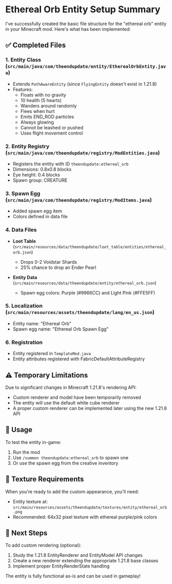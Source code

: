 # Ethereal Orb Entity Setup Summary

I've successfully created the basic file structure for the "ethereal orb" entity in your Minecraft mod. Here's what has been implemented:

## ✅ Completed Files

### 1. **Entity Class** (`src/main/java/com/theendupdate/entity/EtherealOrbEntity.java`)
- Extends `PathAwareEntity` (since `FlyingEntity` doesn't exist in 1.21.8)
- Features:
  - Floats with no gravity
  - 10 health (5 hearts)
  - Wanders around randomly
  - Flees when hurt
  - Emits END_ROD particles
  - Always glowing
  - Cannot be leashed or pushed
  - Uses flight movement control

### 2. **Entity Registry** (`src/main/java/com/theendupdate/registry/ModEntities.java`)
- Registers the entity with ID `theendupdate:ethereal_orb`
- Dimensions: 0.8x0.8 blocks
- Eye height: 0.4 blocks
- Spawn group: CREATURE

### 3. **Spawn Egg** (`src/main/java/com/theendupdate/registry/ModItems.java`)
- Added spawn egg item
- Colors defined in data file

### 4. **Data Files**
- **Loot Table** (`src/main/resources/data/theendupdate/loot_table/entities/ethereal_orb.json`)
  - Drops 0-2 Voidstar Shards
  - 25% chance to drop an Ender Pearl
  
- **Entity Data** (`src/main/resources/data/theendupdate/entity/ethereal_orb.json`)
  - Spawn egg colors: Purple (#9966CC) and Light Pink (#FFE5FF)

### 5. **Localization** (`src/main/resources/assets/theendupdate/lang/en_us.json`)
- Entity name: "Ethereal Orb"
- Spawn egg name: "Ethereal Orb Spawn Egg"

### 6. **Registration**
- Entity registered in `TemplateMod.java`
- Entity attributes registered with FabricDefaultAttributeRegistry

## ⚠️ Temporary Limitations

Due to significant changes in Minecraft 1.21.8's rendering API:
- Custom renderer and model have been temporarily removed
- The entity will use the default white cube renderer
- A proper custom renderer can be implemented later using the new 1.21.8 API

## 📝 Usage

To test the entity in-game:
1. Run the mod
2. Use `/summon theendupdate:ethereal_orb` to spawn one
3. Or use the spawn egg from the creative inventory

## 🎨 Texture Requirements

When you're ready to add the custom appearance, you'll need:
- Entity texture at: `src/main/resources/assets/theendupdate/textures/entity/ethereal_orb.png`
- Recommended: 64x32 pixel texture with ethereal purple/pink colors

## 🚀 Next Steps

To add custom rendering (optional):
1. Study the 1.21.8 EntityRenderer and EntityModel API changes
2. Create a new renderer extending the appropriate 1.21.8 base classes
3. Implement proper EntityRenderState handling

The entity is fully functional as-is and can be used in gameplay!
